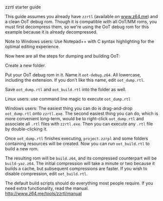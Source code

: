 zzrtl starter guide

This guide assumes you already have `zzrtl` (available on www.z64.me) and a clean OoT debug rom. Though it is compatible with all OoT/MM roms, you must first decompress them, so we're using the OoT debug rom for this example because it is already decompressed.

Note to Windows users: Use Notepad++ with C syntax highlighting for the optimal editing experience.

Now here are all the steps for dumping and building OoT:

Create a new folder.

Put your OoT debug rom in it. Name it `oot-debug.z64`. All lowercase, including the extension. If you don't like this name, edit `oot_dump.rtl`.

Save `oot_dump.rtl` and `oot_build.rtl` into the folder as well.

Linux users: use command line magic to execute `oot_dump.rtl`

Windows users:
The easiest thing you can do is drag-and-drop `oot_dump.rtl` onto `zzrtl.exe`. The second easiest thing you can do, which is more convenient long-term, would be to right-click `oot_dump.rtl` and associate all `.rtl` files with `zzrtl.exe`. Then you can execute any `.rtl` file by double-clicking it.

Once `oot_dump.rtl` finishes executing, `project.zzrpl` and some folders containing resources will be created. Now you can run `oot_build.rtl` to build a new rom.

The resulting rom will be `build.z64`, and its compressed counterpart will be `build-yaz.z64`. The initial compression will take a minute or two because it builds a cache, but subsequent compressions are faster. If you wish to disable compression, edit `oot_build.rtl`.

The default build scripts should do everything most people require. If you need extra functionality, read the manual.
http://www.z64.me/tools/zzrtl/manual
